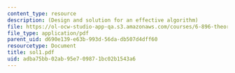 ```yaml
---
content_type: resource
description: (Design and solution for an effective algorithm)
file: https://ol-ocw-studio-app-qa.s3.amazonaws.com/courses/6-896-theory-of-parallel-hardware-sma-5511-spring-2004/adba75bb02ab95e709871bc02b1543a6_sol1.pdf
file_type: application/pdf
parent_uid: d690e139-e63b-993d-56da-db507d4dff60
resourcetype: Document
title: sol1.pdf
uid: adba75bb-02ab-95e7-0987-1bc02b1543a6
---
```

